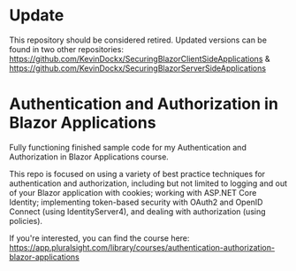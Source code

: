# Update 
This repository should be considered retired.  Updated versions can be found in two other repositories: https://github.com/KevinDockx/SecuringBlazorClientSideApplications & https://github.com/KevinDockx/SecuringBlazorServerSideApplications

# Authentication and Authorization in Blazor Applications
Fully functioning finished sample code for my Authentication and Authorization in Blazor Applications course.  

This repo is focused on using a variety of best practice techniques for authentication and authorization, including but not limited to logging and out of your Blazor application with cookies; working with ASP.NET Core Identity; implementing token-based security with OAuth2 and OpenID Connect (using IdentityServer4), and dealing with authorization (using policies).

If you're interested, you can find the course here: https://app.pluralsight.com/library/courses/authentication-authorization-blazor-applications
